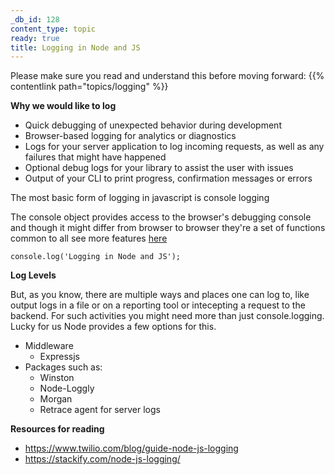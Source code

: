 ```yaml
---
_db_id: 128
content_type: topic
ready: true
title: Logging in Node and JS
---
```


Please make sure you read and understand this before moving forward: {{% contentlink path="topics/logging" %}}

**Why we would like to log**

- Quick debugging of unexpected behavior during development
- Browser-based logging for analytics or diagnostics
- Logs for your server application to log incoming requests, as well as any failures that might have happened
- Optional debug logs for your library to assist the user with issues
- Output of your CLI to print progress, confirmation messages or errors

The most basic form of logging in javascript is console logging

The console object provides access to the browser's debugging console and though it might differ from browser to browser they're a set of functions common to all
see more features [here](https://developer.mozilla.org/en-US/docs/Web/API/console)

```
console.log('Logging in Node and JS');
```

**Log Levels**

But, as you know, there are multiple ways and places one can log to, like output logs in a file or on a reporting tool or intecepting a request to the backend. For such activities you might need more than just console.logging. Lucky for us Node provides a few options for this.

- Middleware
  - Expressjs
- Packages such as:
  - Winston
  - Node-Loggly
  - Morgan
  - Retrace agent for server logs

**Resources for reading**

- https://www.twilio.com/blog/guide-node-js-logging
- https://stackify.com/node-js-logging/